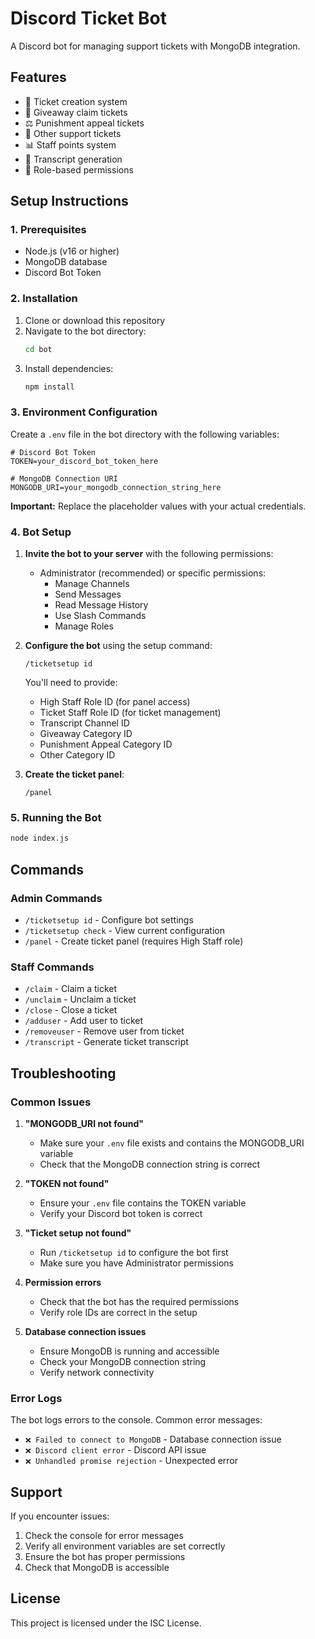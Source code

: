 # Discord Ticket Bot

A Discord bot for managing support tickets with MongoDB integration.

## Features

- 🎫 Ticket creation system
- 🎁 Giveaway claim tickets
- ⚖️ Punishment appeal tickets
- 📝 Other support tickets
- 📊 Staff points system
- 📄 Transcript generation
- 🔐 Role-based permissions

## Setup Instructions

### 1. Prerequisites

- Node.js (v16 or higher)
- MongoDB database
- Discord Bot Token

### 2. Installation

1. Clone or download this repository
2. Navigate to the bot directory:
   ```bash
   cd bot
   ```
3. Install dependencies:
   ```bash
   npm install
   ```

### 3. Environment Configuration

Create a `.env` file in the bot directory with the following variables:

```env
# Discord Bot Token
TOKEN=your_discord_bot_token_here

# MongoDB Connection URI
MONGODB_URI=your_mongodb_connection_string_here
```

**Important:** Replace the placeholder values with your actual credentials.

### 4. Bot Setup

1. **Invite the bot to your server** with the following permissions:
   - Administrator (recommended) or specific permissions:
     - Manage Channels
     - Send Messages
     - Read Message History
     - Use Slash Commands
     - Manage Roles

2. **Configure the bot** using the setup command:
   ```
   /ticketsetup id
   ```
   
   You'll need to provide:
   - High Staff Role ID (for panel access)
   - Ticket Staff Role ID (for ticket management)
   - Transcript Channel ID
   - Giveaway Category ID
   - Punishment Appeal Category ID
   - Other Category ID

3. **Create the ticket panel**:
   ```
   /panel
   ```

### 5. Running the Bot

```bash
node index.js
```

## Commands

### Admin Commands
- `/ticketsetup id` - Configure bot settings
- `/ticketsetup check` - View current configuration
- `/panel` - Create ticket panel (requires High Staff role)

### Staff Commands
- `/claim` - Claim a ticket
- `/unclaim` - Unclaim a ticket
- `/close` - Close a ticket
- `/adduser` - Add user to ticket
- `/removeuser` - Remove user from ticket
- `/transcript` - Generate ticket transcript

## Troubleshooting

### Common Issues

1. **"MONGODB_URI not found"**
   - Make sure your `.env` file exists and contains the MONGODB_URI variable
   - Check that the MongoDB connection string is correct

2. **"TOKEN not found"**
   - Ensure your `.env` file contains the TOKEN variable
   - Verify your Discord bot token is correct

3. **"Ticket setup not found"**
   - Run `/ticketsetup id` to configure the bot first
   - Make sure you have Administrator permissions

4. **Permission errors**
   - Check that the bot has the required permissions
   - Verify role IDs are correct in the setup

5. **Database connection issues**
   - Ensure MongoDB is running and accessible
   - Check your MongoDB connection string
   - Verify network connectivity

### Error Logs

The bot logs errors to the console. Common error messages:

- `❌ Failed to connect to MongoDB` - Database connection issue
- `❌ Discord client error` - Discord API issue
- `❌ Unhandled promise rejection` - Unexpected error

## Support

If you encounter issues:

1. Check the console for error messages
2. Verify all environment variables are set correctly
3. Ensure the bot has proper permissions
4. Check that MongoDB is accessible

## License

This project is licensed under the ISC License. 